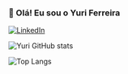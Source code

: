 ### 👋 Olá! Eu sou o Yuri Ferreira 
[![LinkedIn](https://img.shields.io/badge/LinkedIn-0077B5?style=for-the-badge&logo=linkedin&logoColor=white)](https://www.linkedin.com/in/yuri-ren%C3%AA-47aa315a/)

![Yuri GitHub stats](https://github-readme-stats.vercel.app/api?username=yurirene&theme=dracula)

![Top Langs](https://github-readme-stats.vercel.app/api/top-langs/?username=yurirene)
